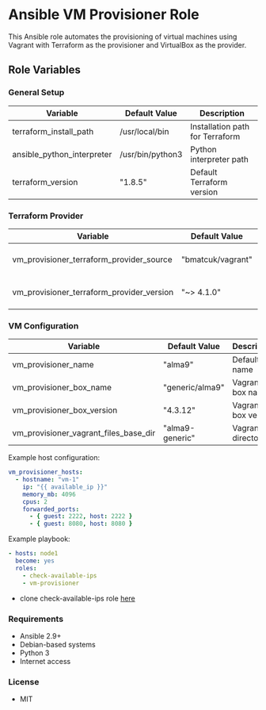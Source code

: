 # Ansible VM Provisioner Role

This Ansible role automates the provisioning of virtual machines using Vagrant with Terraform as the provisioner and VirtualBox as the provider.

## Role Variables

### General Setup
| Variable                      | Default Value       | Description                          |
|-------------------------------|---------------------|--------------------------------------|
| terraform_install_path        | /usr/local/bin      | Installation path for Terraform      |
| ansible_python_interpreter    | /usr/bin/python3    | Python interpreter path              |
| terraform_version             | "1.8.5"             | Default Terraform version            |

### Terraform Provider
| Variable                                  | Default Value       | Description                          |
|-------------------------------------------|---------------------|--------------------------------------|
| vm_provisioner_terraform_provider_source  | "bmatcuk/vagrant"   | Terraform provider source            |
| vm_provisioner_terraform_provider_version | "~> 4.1.0"          | Provider version constraint          |

### VM Configuration
| Variable                          | Default Value       | Description                          |
|-----------------------------------|---------------------|--------------------------------------|
| vm_provisioner_name               | "alma9"             | Default VM name                      |
| vm_provisioner_box_name           | "generic/alma9"     | Vagrant box name                     |
| vm_provisioner_box_version        | "4.3.12"            | Vagrant box version                  |
| vm_provisioner_vagrant_files_base_dir | "alma9-generic" | Vagrantfiles directory               |

Example host configuration:
```yaml
vm_provisioner_hosts:
  - hostname: "vm-1"
    ip: "{{ available_ip }}"
    memory_mb: 4096
    cpus: 2
    forwarded_ports:
      - { guest: 2222, host: 2222 }
      - { guest: 8080, host: 8080 }
```

Example playbook:
```yaml
- hosts: node1
  become: yes
  roles:
    - check-available-ips
    - vm-provisioner
```

* clone check-available-ips role [here](https://github.com/kasimerbay/vm-provisioner.git)

### Requirements
- Ansible 2.9+
- Debian-based systems
- Python 3
- Internet access

### License
- MIT
